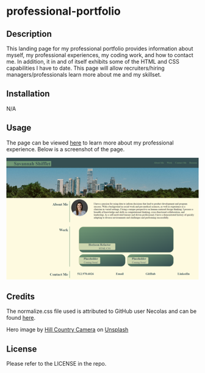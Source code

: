 # professional-portfolio

## Description

This landing page for my professional portfolio provides information about myself, my professional experiences, my coding work, and how to contact me. In addition, it in and of itself exhibits some of the HTML and CSS capabilities I have to date. This page will allow recruiters/hiring managers/professionals learn more about me and my skillset. 

## Installation

N/A

## Usage

The page can be viewed [here](https://savannah-shifflet.github.io/professional-portfolio/) to learn more about my professional experience. Below is a screenshot of the page. 

![Screenshot of Savannah Shifflet's professional portfolio](assets/images/screencapture-savannah-shifflet-github-io-professional-portfolio.png)

## Credits

The normalize.css file used is attributed to GitHub user Necolas and can be found [here](https://necolas.github.io/normalize.css/).

Hero image by <a href="https://unsplash.com/@hillcountry_camera?utm_source=unsplash&utm_medium=referral&utm_content=creditCopyText">Hill Country Camera</a> on <a href="https://unsplash.com/photos/c9_dagULOMw?utm_source=unsplash&utm_medium=referral&utm_content=creditCopyText">Unsplash</a>

## License

Please refer to the LICENSE in the repo.
